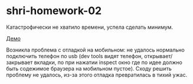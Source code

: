 # shri-homework-02

Катастрофически не хватило времени, успела сделать минимум.

[Демо](https://2gnc.github.io/shri-homework-02/)

Возникла проблема с отладкой на мобильном: не удалось нормально подключить 
телефон по usb (dev tools видят телефон, открывает/закрывает вкладки, по при нажатии 
inspect окно где по идее должно быть содежимое браузера на мобильном пустое). 
Сходу решить проблему не удалось, из-за этого отладка превратилась в тихий ужас.
